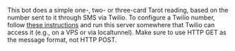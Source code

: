 This bot does a simple one-, two- or three-card Tarot reading, based on the
number sent to it through SMS via Twilio. To configure a Twilio number,
follow [these
instructions](https://www.twilio.com/docs/guides/sms/how-to-receive-and-reply-in-node-js#configure-your-webhook-url)
and run this server somewhere that Twilio can access it (e.g., on a VPS or via
localtunnel). Make sure to use HTTP GET as the message format, not HTTP POST.
